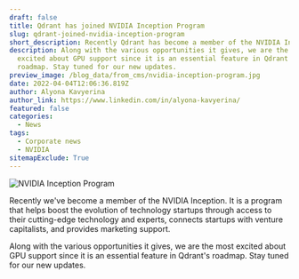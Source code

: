 ```yaml
---
draft: false
title: Qdrant has joined NVIDIA Inception Program
slug: qdrant-joined-nvidia-inception-program
short_description: Recently Qdrant has become a member of the NVIDIA Inception.
description: Along with the various opportunities it gives, we are the most
  excited about GPU support since it is an essential feature in Qdrant's
  roadmap. Stay tuned for our new updates.
preview_image: /blog_data/from_cms/nvidia-inception-program.jpg
date: 2022-04-04T12:06:36.819Z
author: Alyona Kavyerina
author_link: https://www.linkedin.com/in/alyona-kavyerina/
featured: false
categories:
  - News
tags:
  - Corporate news
  - NVIDIA
sitemapExclude: True
---
```

![NVIDIA Inception Program](/blog_data/from_cms/nvidia-inception-program.jpg "NVIDIA Inception Program")

Recently we've become a member of the NVIDIA Inception. It is a program that helps boost the evolution of technology startups through access to their cutting-edge technology and experts, connects startups with venture capitalists, and provides marketing support.

Along with the various opportunities it gives, we are the most excited about GPU support since it is an essential feature in Qdrant's roadmap.
Stay tuned for our new updates.
